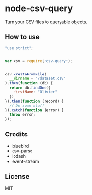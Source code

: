 node-csv-query
==============

Turn your CSV files to queryable objects.


## How to use

```javascript
"use strict";


var csv = require("csv-query");


csv.createFromFile(
  __dirname + "/dataset.csv"
).then(function (db) {
  return db.findOne({ 
    firstName: "Olivier" 
  });
}).then(function (record) {
  // Do some stuff
}).catch(function (error) {
  throw error;
});

```


## Credits

- bluebird
- csv-parse
- lodash
- event-stream


## License

MIT
